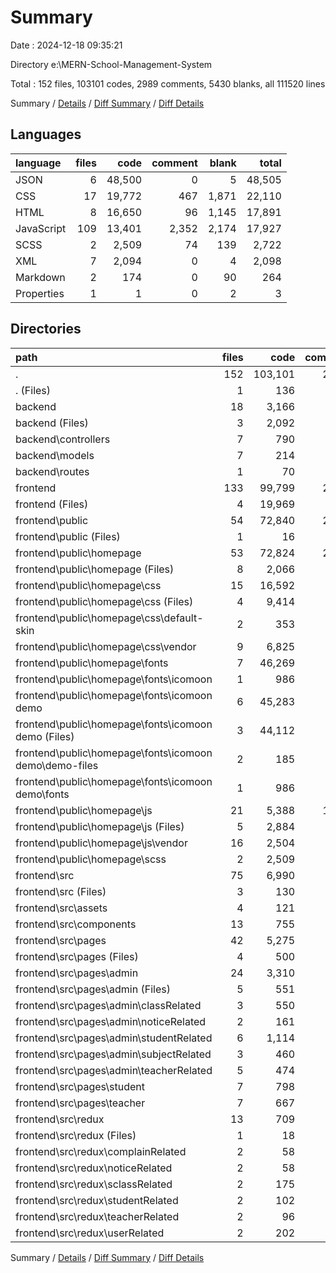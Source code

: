 # Summary

Date : 2024-12-18 09:35:21

Directory e:\\MERN-School-Management-System

Total : 152 files,  103101 codes, 2989 comments, 5430 blanks, all 111520 lines

Summary / [Details](details.md) / [Diff Summary](diff.md) / [Diff Details](diff-details.md)

## Languages
| language | files | code | comment | blank | total |
| :--- | ---: | ---: | ---: | ---: | ---: |
| JSON | 6 | 48,500 | 0 | 5 | 48,505 |
| CSS | 17 | 19,772 | 467 | 1,871 | 22,110 |
| HTML | 8 | 16,650 | 96 | 1,145 | 17,891 |
| JavaScript | 109 | 13,401 | 2,352 | 2,174 | 17,927 |
| SCSS | 2 | 2,509 | 74 | 139 | 2,722 |
| XML | 7 | 2,094 | 0 | 4 | 2,098 |
| Markdown | 2 | 174 | 0 | 90 | 264 |
| Properties | 1 | 1 | 0 | 2 | 3 |

## Directories
| path | files | code | comment | blank | total |
| :--- | ---: | ---: | ---: | ---: | ---: |
| . | 152 | 103,101 | 2,989 | 5,430 | 111,520 |
| . (Files) | 1 | 136 | 0 | 57 | 193 |
| backend | 18 | 3,166 | 91 | 200 | 3,457 |
| backend (Files) | 3 | 2,092 | 0 | 9 | 2,101 |
| backend\\controllers | 7 | 790 | 81 | 136 | 1,007 |
| backend\\models | 7 | 214 | 0 | 16 | 230 |
| backend\\routes | 1 | 70 | 10 | 39 | 119 |
| frontend | 133 | 99,799 | 2,898 | 5,173 | 107,870 |
| frontend (Files) | 4 | 19,969 | 0 | 37 | 20,006 |
| frontend\\public | 54 | 72,840 | 2,606 | 4,386 | 79,832 |
| frontend\\public (Files) | 1 | 16 | 7 | 4 | 27 |
| frontend\\public\\homepage | 53 | 72,824 | 2,599 | 4,382 | 79,805 |
| frontend\\public\\homepage (Files) | 8 | 2,066 | 116 | 177 | 2,359 |
| frontend\\public\\homepage\\css | 15 | 16,592 | 459 | 1,851 | 18,902 |
| frontend\\public\\homepage\\css (Files) | 4 | 9,414 | 207 | 1,152 | 10,773 |
| frontend\\public\\homepage\\css\\default-skin | 2 | 353 | 72 | 59 | 484 |
| frontend\\public\\homepage\\css\\vendor | 9 | 6,825 | 180 | 640 | 7,645 |
| frontend\\public\\homepage\\fonts | 7 | 46,269 | 4 | 988 | 47,261 |
| frontend\\public\\homepage\\fonts\\icomoon | 1 | 986 | 0 | 0 | 986 |
| frontend\\public\\homepage\\fonts\\icomoon demo | 6 | 45,283 | 4 | 988 | 46,275 |
| frontend\\public\\homepage\\fonts\\icomoon demo (Files) | 3 | 44,112 | 4 | 983 | 45,099 |
| frontend\\public\\homepage\\fonts\\icomoon demo\\demo-files | 2 | 185 | 0 | 5 | 190 |
| frontend\\public\\homepage\\fonts\\icomoon demo\\fonts | 1 | 986 | 0 | 0 | 986 |
| frontend\\public\\homepage\\js | 21 | 5,388 | 1,946 | 1,227 | 8,561 |
| frontend\\public\\homepage\\js (Files) | 5 | 2,884 | 998 | 654 | 4,536 |
| frontend\\public\\homepage\\js\\vendor | 16 | 2,504 | 948 | 573 | 4,025 |
| frontend\\public\\homepage\\scss | 2 | 2,509 | 74 | 139 | 2,722 |
| frontend\\src | 75 | 6,990 | 292 | 750 | 8,032 |
| frontend\\src (Files) | 3 | 130 | 6 | 27 | 163 |
| frontend\\src\\assets | 4 | 121 | 0 | 4 | 125 |
| frontend\\src\\components | 13 | 755 | 156 | 105 | 1,016 |
| frontend\\src\\pages | 42 | 5,275 | 130 | 541 | 5,946 |
| frontend\\src\\pages (Files) | 4 | 500 | 3 | 52 | 555 |
| frontend\\src\\pages\\admin | 24 | 3,310 | 127 | 345 | 3,782 |
| frontend\\src\\pages\\admin (Files) | 5 | 551 | 76 | 59 | 686 |
| frontend\\src\\pages\\admin\\classRelated | 3 | 550 | 10 | 56 | 616 |
| frontend\\src\\pages\\admin\\noticeRelated | 2 | 161 | 0 | 22 | 183 |
| frontend\\src\\pages\\admin\\studentRelated | 6 | 1,114 | 41 | 105 | 1,260 |
| frontend\\src\\pages\\admin\\subjectRelated | 3 | 460 | 0 | 49 | 509 |
| frontend\\src\\pages\\admin\\teacherRelated | 5 | 474 | 0 | 54 | 528 |
| frontend\\src\\pages\\student | 7 | 798 | 0 | 76 | 874 |
| frontend\\src\\pages\\teacher | 7 | 667 | 0 | 68 | 735 |
| frontend\\src\\redux | 13 | 709 | 0 | 73 | 782 |
| frontend\\src\\redux (Files) | 1 | 18 | 0 | 3 | 21 |
| frontend\\src\\redux\\complainRelated | 2 | 58 | 0 | 6 | 64 |
| frontend\\src\\redux\\noticeRelated | 2 | 58 | 0 | 6 | 64 |
| frontend\\src\\redux\\sclassRelated | 2 | 175 | 0 | 16 | 191 |
| frontend\\src\\redux\\studentRelated | 2 | 102 | 0 | 10 | 112 |
| frontend\\src\\redux\\teacherRelated | 2 | 96 | 0 | 10 | 106 |
| frontend\\src\\redux\\userRelated | 2 | 202 | 0 | 22 | 224 |

Summary / [Details](details.md) / [Diff Summary](diff.md) / [Diff Details](diff-details.md)
